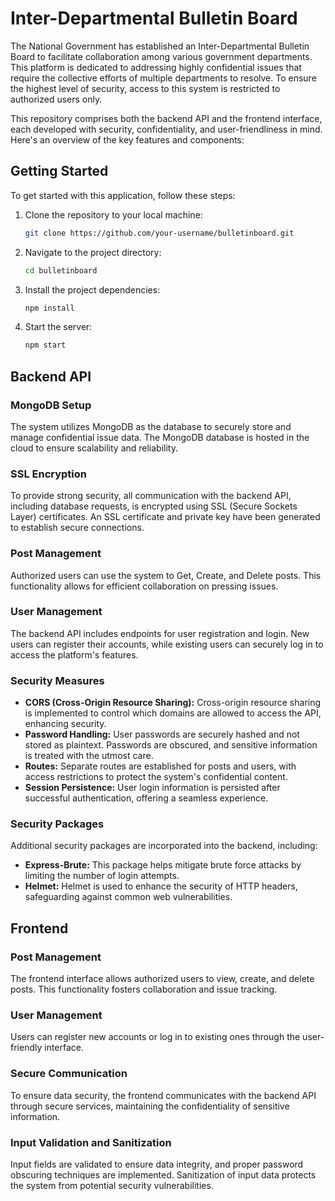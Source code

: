 # Inter-Departmental Bulletin Board

The National Government has established an Inter-Departmental Bulletin Board to facilitate collaboration among various government departments. This platform is dedicated to addressing highly confidential issues that require the collective efforts of multiple departments to resolve. To ensure the highest level of security, access to this system is restricted to authorized users only.

This repository comprises both the backend API and the frontend interface, each developed with security, confidentiality, and user-friendliness in mind. Here's an overview of the key features and components:

## Getting Started

To get started with this application, follow these steps:

1. Clone the repository to your local machine:

   ```bash
   git clone https://github.com/your-username/bulletinboard.git
   ```

2. Navigate to the project directory:

   ```bash
   cd bulletinboard
   ```

3. Install the project dependencies:

   ```bash
   npm install
   ```

4. Start the server:

   ```bash
   npm start
   ```
   
## Backend API

### MongoDB Setup
The system utilizes MongoDB as the database to securely store and manage confidential issue data. The MongoDB database is hosted in the cloud to ensure scalability and reliability.

### SSL Encryption
To provide strong security, all communication with the backend API, including database requests, is encrypted using SSL (Secure Sockets Layer) certificates. An SSL certificate and private key have been generated to establish secure connections.

### Post Management
Authorized users can use the system to Get, Create, and Delete posts. This functionality allows for efficient collaboration on pressing issues.

### User Management
The backend API includes endpoints for user registration and login. New users can register their accounts, while existing users can securely log in to access the platform's features.

### Security Measures
- **CORS (Cross-Origin Resource Sharing):** Cross-origin resource sharing is implemented to control which domains are allowed to access the API, enhancing security.
- **Password Handling:** User passwords are securely hashed and not stored as plaintext. Passwords are obscured, and sensitive information is treated with the utmost care.
- **Routes:** Separate routes are established for posts and users, with access restrictions to protect the system's confidential content.
- **Session Persistence:** User login information is persisted after successful authentication, offering a seamless experience.

### Security Packages
Additional security packages are incorporated into the backend, including:
- **Express-Brute:** This package helps mitigate brute force attacks by limiting the number of login attempts.
- **Helmet:** Helmet is used to enhance the security of HTTP headers, safeguarding against common web vulnerabilities.

## Frontend

### Post Management
The frontend interface allows authorized users to view, create, and delete posts. This functionality fosters collaboration and issue tracking.

### User Management
Users can register new accounts or log in to existing ones through the user-friendly interface.

### Secure Communication
To ensure data security, the frontend communicates with the backend API through secure services, maintaining the confidentiality of sensitive information.

### Input Validation and Sanitization
Input fields are validated to ensure data integrity, and proper password obscuring techniques are implemented. Sanitization of input data protects the system from potential security vulnerabilities.

